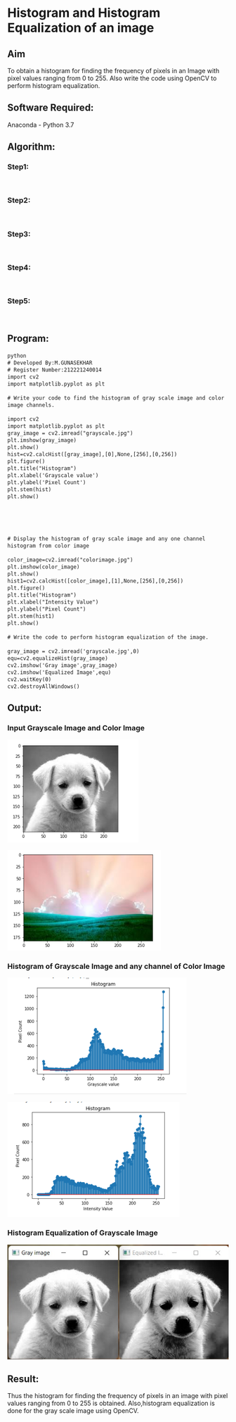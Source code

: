 # Histogram and Histogram Equalization of an image
## Aim
To obtain a histogram for finding the frequency of pixels in an Image with pixel values ranging from 0 to 255. Also write the code using OpenCV to perform histogram equalization.

## Software Required:
Anaconda - Python 3.7

## Algorithm:
### Step1:
<br>

### Step2:
<br>

### Step3:
<br>

### Step4:
<br>

### Step5:
<br>

## Program:
```
python
# Developed By:M.GUNASEKHAR
# Register Number:212221240014
import cv2
import matplotlib.pyplot as plt

# Write your code to find the histogram of gray scale image and color image channels.

import cv2
import matplotlib.pyplot as plt
gray_image = cv2.imread("grayscale.jpg")
plt.imshow(gray_image)
plt.show()
hist=cv2.calcHist([gray_image],[0],None,[256],[0,256])
plt.figure()
plt.title("Histogram")
plt.xlabel('Grayscale value')
plt.ylabel('Pixel Count')
plt.stem(hist)
plt.show()





# Display the histogram of gray scale image and any one channel histogram from color image

color_image=cv2.imread("colorimage.jpg")
plt.imshow(color_image)
plt.show()
hist1=cv2.calcHist([color_image],[1],None,[256],[0,256])
plt.figure()
plt.title("Histogram")
plt.xlabel("Intensity Value")
plt.ylabel("Pixel Count")
plt.stem(hist1)
plt.show()

# Write the code to perform histogram equalization of the image.

gray_image = cv2.imread('grayscale.jpg',0)
equ=cv2.equalizeHist(gray_image)
cv2.imshow('Gray image',gray_image)
cv2.imshow('Equalized Image',equ)
cv2.waitKey(0)
cv2.destroyAllWindows()
```
## Output:
### Input Grayscale Image and Color Image
![output](https://github.com/gunasekhar159/Histogram-of-an-image/blob/main/1.png?raw=true)

![output](https://github.com/gunasekhar159/Histogram-of-an-image/blob/main/3.png?raw=true)
### Histogram of Grayscale Image and any channel of Color Image
![output](https://github.com/gunasekhar159/Histogram-of-an-image/blob/main/2.png?raw=true)

![output](https://github.com/gunasekhar159/Histogram-of-an-image/blob/main/4.png?raw=true)

### Histogram Equalization of Grayscale Image
![output](https://github.com/gunasekhar159/Histogram-of-an-image/blob/main/5.jpeg?raw=true)

## Result: 
Thus the histogram for finding the frequency of pixels in an image with pixel values ranging from 0 to 255 is obtained. Also,histogram equalization is done for the gray scale image using OpenCV.
